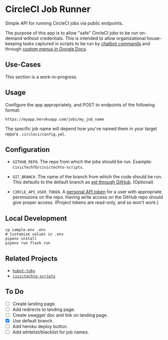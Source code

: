 # CircleCI Job Runner

Simple API for running CircleCI jobs via public endpoints.

The purpose of this app is to allow "safe" CircleCI jobs to be run
on-demand without credentials. This is intended to allow organizational
house-keeping tasks captured in scripts to be run by [chatbot
commands]() and through [custom menus in Google Docs]().

## Use-Cases

This section is a work-in-progress.

## Usage

Configure the app appropriately, and POST to endpoints of the following
format:

`https://myapp.herokuapp.com/jobs/my_job_name`

The specific job name will depend how you've named them in your target
repo's `.circleci/config.yml`.

## Configuration

- `GITHUB_REPO`. The repo from which the jobs should be run. Example:
  `CivicTechTO/civictechto-scripts`.

- `GIT_BRANCH`. The name of the branch from which the code should be
  run. This defaults to the default branch as [set through
GitHub](https://help.github.com/articles/setting-the-default-branch/).
(Optional)

- `CIRCLE_API_USER_TOKEN`. A [personal API token][personal-token] for a
  user with appropriate permissions on the repo. Having write access on
the GitHub repo should give proper access. (Project tokens are
read-only, and so won't work.)

   [personal-token]: https://circleci.com/docs/2.0/managing-api-tokens/#creating-a-personal-api-token

## Local Development

```
cp sample.env .env
# Customize values in .env
pipenv install
pipenv run flask run
```

## Related Projects

- [`hubot-toby`](https://github.com/civictechto/hubot-toby)
- [`civictechto-scripts`](https://github.com/civictechto/civictechto-scripts)

## To Do

- [ ] Create landing page.
- [ ] Add redirects to landing page.
- [ ] Create swagger doc and link on landing page.
- [x] Use default branch.
- [ ] Add heroku deploy button.
- [ ] Add whitelist/blacklist for job names.
